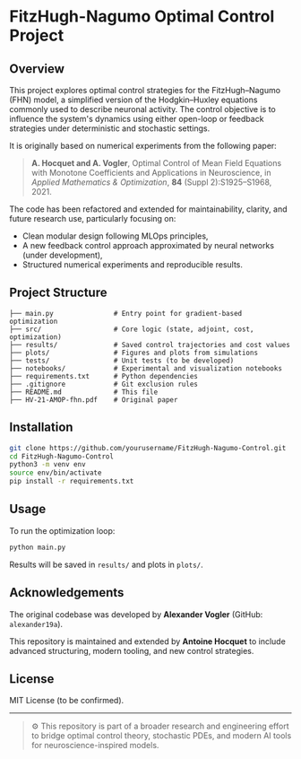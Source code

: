 # FitzHugh-Nagumo Optimal Control Project

## Overview
This project explores optimal control strategies for the FitzHugh–Nagumo (FHN) model, a simplified version of the Hodgkin–Huxley equations commonly used to describe neuronal activity. The control objective is to influence the system's dynamics using either open-loop or feedback strategies under deterministic and stochastic settings.

It is originally based on numerical experiments from the following paper:

> **A. Hocquet and A. Vogler**, Optimal Control of Mean Field Equations with Monotone
Coefficients and Applications in Neuroscience, in *Applied Mathematics & Optimization*, **84** (Suppl 2):S1925–S1968, 2021.

The code has been refactored and extended for maintainability, clarity, and future research use, particularly focusing on:
- Clean modular design following MLOps principles,
- A new feedback control approach approximated by neural networks (under development),
- Structured numerical experiments and reproducible results.

## Project Structure
```
├── main.py               # Entry point for gradient-based optimization
├── src/                  # Core logic (state, adjoint, cost, optimization)
├── results/              # Saved control trajectories and cost values
├── plots/                # Figures and plots from simulations
├── tests/                # Unit tests (to be developed)
├── notebooks/            # Experimental and visualization notebooks
├── requirements.txt      # Python dependencies
├── .gitignore            # Git exclusion rules
├── README.md             # This file
├── HV-21-AMOP-fhn.pdf    # Original paper
```

## Installation
```bash
git clone https://github.com/yourusername/FitzHugh-Nagumo-Control.git
cd FitzHugh-Nagumo-Control
python3 -m venv env
source env/bin/activate
pip install -r requirements.txt
```

## Usage
To run the optimization loop:
```bash
python main.py
```
Results will be saved in `results/` and plots in `plots/`.

## Acknowledgements
The original codebase was developed by **Alexander Vogler** (GitHub: `alexander19a`).

This repository is maintained and extended by **Antoine Hocquet** to include advanced structuring, modern tooling, and new control strategies.

## License
MIT License (to be confirmed).

---

> ⚙️ This repository is part of a broader research and engineering effort to bridge optimal control theory, stochastic PDEs, and modern AI tools for neuroscience-inspired models.

